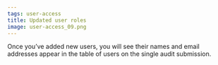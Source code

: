 ```yaml
---
tags: user-access
title: Updated user roles
image: user-access_09.png
---
```


Once you’ve added new users, you will see their names and email addresses appear in the table of users on the single audit submission.
